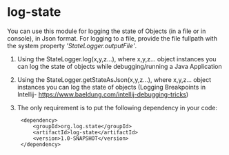 # log-state

You can use this module for logging the state of Objects (in a file or in console), in Json format. For logging to a file, provide the file fullpath with the system property *'StateLogger.outputFile'*.

1. Using the StateLogger.log(x,y,z...), where x,y,z... object instances you can log the state of objects while debugging/running a Java Application 
1. Using the StateLogger.getStateAsJson(x,y,z...),  where x,y,z... object instances you can log the state of objects (Logging Breakpoints in Intellij- https://www.baeldung.com/intellij-debugging-tricks)
1. The only requirement is to put the following dependency in your code:

        <dependency>
            <groupId>org.log.state</groupId>
            <artifactId>log-state</artifactId>
            <version>1.0-SNAPSHOT</version>
        </dependency>



